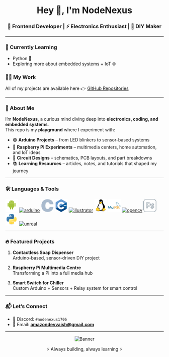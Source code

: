 <h1 align="center">Hey 👋, I'm NodeNexus</h1>
<h3 align="center">🚀 Frontend Developer | ⚡ Electronics Enthusiast | 🔧 DIY Maker</h3>

---

### 🌱 Currently Learning
- Python 🐍  
- Exploring more about embedded systems + IoT 🌐  

### 👨‍💻 My Work
All of my projects are available here 👉 [GitHub Repositories](https://github.com/NodeNexus?tab=repositories)

---

### 📡 About Me
I’m **NodeNexus**, a curious mind diving deep into **electronics, coding, and embedded systems**.  
This repo is my **playground** where I experiment with:
- 🟢 **Arduino Projects** – from LED blinkers to sensor-based systems  
- 🍓 **Raspberry Pi Experiments** – multimedia centers, home automation, and IoT ideas  
- 🔌 **Circuit Designs** – schematics, PCB layouts, and part breakdowns  
- 📚 **Learning Resources** – articles, notes, and tutorials that shaped my journey  

---

### 🛠️ Languages & Tools
<p align="left"> 
<a href="https://developer.android.com" target="_blank" rel="noreferrer"><img src="https://raw.githubusercontent.com/devicons/devicon/master/icons/android/android-original-wordmark.svg" alt="android" width="40" height="40"/></a> 
<a href="https://www.arduino.cc/" target="_blank" rel="noreferrer"><img src="https://cdn.worldvectorlogo.com/logos/arduino-1.svg" alt="arduino" width="40" height="40"/></a> 
<a href="https://www.cprogramming.com/" target="_blank" rel="noreferrer"><img src="https://raw.githubusercontent.com/devicons/devicon/master/icons/c/c-original.svg" alt="c" width="40" height="40"/></a> 
<a href="https://www.w3schools.com/cpp/" target="_blank" rel="noreferrer"><img src="https://raw.githubusercontent.com/devicons/devicon/master/icons/cplusplus/cplusplus-original.svg" alt="cplusplus" width="40" height="40"/></a> 
<a href="https://www.adobe.com/in/products/illustrator.html" target="_blank" rel="noreferrer"><img src="https://www.vectorlogo.zone/logos/adobe_illustrator/adobe_illustrator-icon.svg" alt="illustrator" width="40" height="40"/></a> 
<a href="https://www.linux.org/" target="_blank" rel="noreferrer"><img src="https://raw.githubusercontent.com/devicons/devicon/master/icons/linux/linux-original.svg" alt="linux" width="40" height="40"/></a> 
<a href="https://www.mysql.com/" target="_blank" rel="noreferrer"><img src="https://raw.githubusercontent.com/devicons/devicon/master/icons/mysql/mysql-original-wordmark.svg" alt="mysql" width="40" height="40"/></a> 
<a href="https://opencv.org/" target="_blank" rel="noreferrer"><img src="https://www.vectorlogo.zone/logos/opencv/opencv-icon.svg" alt="opencv" width="40" height="40"/></a> 
<a href="https://www.photoshop.com/en" target="_blank" rel="noreferrer"><img src="https://raw.githubusercontent.com/devicons/devicon/master/icons/photoshop/photoshop-line.svg" alt="photoshop" width="40" height="40"/></a> 
<a href="https://www.python.org" target="_blank" rel="noreferrer"><img src="https://raw.githubusercontent.com/devicons/devicon/master/icons/python/python-original.svg" alt="python" width="40" height="40"/></a> 
<a href="https://unrealengine.com/" target="_blank" rel="noreferrer"><img src="https://raw.githubusercontent.com/kenangundogan/fontisto/036b7eca71aab1bef8e6a0518f7329f13ed62f6b/icons/svg/brand/unreal-engine.svg" alt="unreal" width="40" height="40"/></a> 
</p>

---

### 🔥 Featured Projects
1. **Contactless Soap Dispenser**  
   Arduino-based, sensor-driven DIY project  

2. **Raspberry Pi Multimedia Centre**  
   Transforming a Pi into a full media hub  

3. **Smart Switch for Chiller**  
   Custom Arduino + Sensors + Relay system for smart control  

---

### 📬 Let’s Connect
- 💬 Discord: `#nodenexus1706`  
- 📧 Email: **amazondevvaish@gmail.com**  

---

<p align="center">
  <img src="https://github.com/NodeNexus/NodeNexus/assets/175319203/7c8377dd-26df-4af1-8328-00bc6cedefd6" alt="Banner" width="500"/>
</p>

<p align="center">⚡ Always building, always learning ⚡</p>
